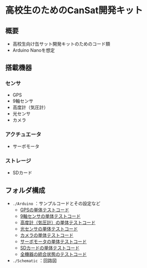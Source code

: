 # 高校生のためのCanSat開発キット
## 概要
+ 高校生向け缶サット開発キットのためのコード類
+ Arduino Nanoを想定


## 搭載機器
### センサ
+ GPS
+ 9軸センサ
+ 高度計（気圧計）
+ 光センサ
+ カメラ

### アクチュエータ
+ サーボモータ

### ストレージ
+ SDカード


## フォルダ構成
+ `./Arduino` ：サンプルコードとその設定など
	- [GPSの単体テストコード](./Arduino/Test_GPS)
	- [9軸センサの単体テストコード](./Arduino/Test_IMU)
	- [高度計（気圧計）の単体テストコード](./Arduino/Test_Barometer)
	- [光センサの単体テストコード](./Arduino/Test_Light)
	- [カメラの単体テストコード](./Arduino/Test_Camera)
	- [サーボモータの単体テストコード](./Arduino/Test_Servo)
	- [SDカードの単体テストコード](./Arduino/Test_SD)
	- [全機器の統合状態のテストコード](./Arduino/Test)
+ `./Schematic` ：回路図